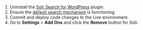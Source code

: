 1. Uninstall the [Solr Search for WordPress](https://wordpress.org/plugins/solr-power/) plugin.
1. Ensure the [default search mechanism](https://codex.wordpress.org/Class_Reference/WP_Query#Search_Parameter) is functioning.
1. Commit and deploy code changes to the Live environment.
1. Go to **<span class="glyphicons glyphicons-cogwheel"></span> Settings** &gt; **Add Ons** and click the **Remove** button for Solr.
